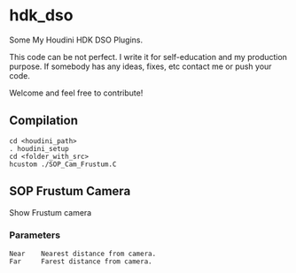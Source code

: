 # hdk_dso
Some My Houdini HDK DSO Plugins. 

This code can be not perfect. I write it for self-education and my production purpose. If somebody has any ideas, fixes, etc contact me or push your code.

Welcome and feel free to contribute!

## Compilation
    cd <houdini_path>
    . houdini_setup
    cd <folder_with_src>
    hcustom ./SOP_Cam_Frustum.C

## SOP Frustum Camera
Show Frustum camera

### Parameters
    Near    Nearest distance from camera.
    Far     Farest distance from camera.

